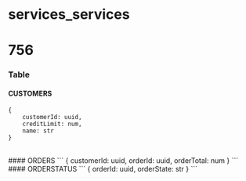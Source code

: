 # services_services
# 756


### Table
#### CUSTOMERS
```
{
    customerId: uuid,
    creditLimit: num,
    name: str
}
```
<br>
#### ORDERS
```
{
    customerId: uuid,
    orderId: uuid,
    orderTotal: num
}
```
<br>
#### ORDERSTATUS
```
{
    orderId: uuid,
    orderState: str
}
```
